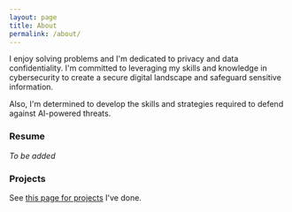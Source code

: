 ```yaml
---
layout: page
title: About
permalink: /about/
---
```

I enjoy solving problems and I'm  dedicated to privacy and data confidentiality. I'm committed to leveraging my skills and knowledge in cybersecurity to create a secure digital landscape and safeguard sensitive information.

Also, I'm determined to develop the skills and strategies required to defend against AI-powered threats.

### Resume
*To be added*

### Projects
See [this page for projects](https://1dgk.github.io/projects/) I've done.